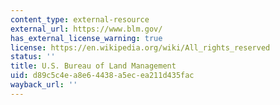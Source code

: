 ```yaml
---
content_type: external-resource
external_url: https://www.blm.gov/
has_external_license_warning: true
license: https://en.wikipedia.org/wiki/All_rights_reserved
status: ''
title: U.S. Bureau of Land Management
uid: d89c5c4e-a8e6-4438-a5ec-ea211d435fac
wayback_url: ''
---
```

